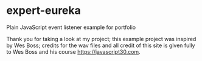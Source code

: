 # expert-eureka
Plain JavaScript event listener example for portfolio

Thank you for taking a look at my project; this example project was inspired by Wes Boss; credits for the wav files and
all credit of this site is given fully to Wes Boss and his course https://javascript30.com. 


